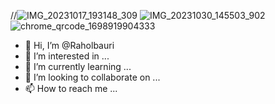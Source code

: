 //![IMG_20231017_193148_309](https://github.com/Raholbauri/Raholbauri/assets/151062087/38209ee8-713f-43c9-a6db-a1faab896e42)
![IMG_20231030_145503_902](https://github.com/Raholbauri/Raholbauri/assets/151062087/a1a3db19-33be-4307-9429-b042a2468726)
![chrome_qrcode_1698919904333](https://github.com/Raholbauri/Raholbauri/assets/151062087/b029de12-656c-4077-8083-038a684a63f5)
- 👋 Hi, I’m @Raholbauri
- 👀 I’m interested in ...
- 🌱 I’m currently learning ...
- 💞️ I’m looking to collaborate on ...
- 📫 How to reach me ...

<!---hii--💞
Raholbauri/Raholbauri is a ✨ special ✨ repository because its `README.md` (this file) appears on your GitHub profile.
You can click the Preview link to take a look at your changes.
--->
